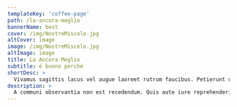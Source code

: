 ```yaml
---
templateKey: 'coffee-page'
path: /la-ancora-meglio
bannerName: best
cover: /img/NostreMiscele.jpg
altCover: image
image: /img/NostreMiscele.jpg
altImage: image
title: La Ancora Meglio
subtitle: é buono perchè
shortDesc: >
  Vivamus sagittis lacus vel augue laoreet rutrum faucibus. Petierunt uti sibi concilium totius Galliae in diem certam indicere. Nihilne te nocturnum praesidium Palati, nihil urbis vigiliae.
description: >
  A communi observantia non est recedendum. Quis aute iure reprehenderit in voluptate velit esse. Ambitioni dedisse scripsisse iudicaretur.
---
```

